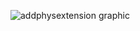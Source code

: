 ![addphysextension graphic](https://cloud.githubusercontent.com/assets/8098454/12367416/d4c507c6-bc35-11e5-83e9-22edcb66deed.png)
